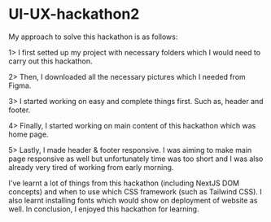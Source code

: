 # UI-UX-hackathon2

My approach to solve this hackathon is as follows:

1> I first setted up my project with necessary folders which I would need to carry out this hackathon.

2> Then, I downloaded all the necessary pictures which I needed from Figma.

3> I started working on easy and complete things first. Such as, header and footer.

4> Finally, I started working on main content of this hackathon which was home page.

5> Lastly, I made header & footer responsive. I was aiming to make main page responsive as well but unfortunately time was too short and I was also already very tired of working from early morning.

I've learnt a lot of things from this hackathon (including NextJS DOM concepts) and when to use which CSS framework (such as Tailwind CSS). I also learnt installing fonts which would show on deployment of website as well. In conclusion, I enjoyed this hackathon for learning.
